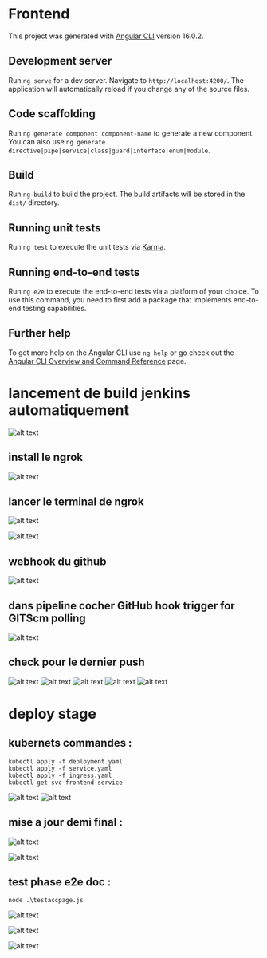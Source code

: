 # Frontend

This project was generated with [Angular CLI](https://github.com/angular/angular-cli) version 16.0.2.

## Development server

Run `ng serve` for a dev server. Navigate to `http://localhost:4200/`. The application will automatically reload if you change any of the source files.

## Code scaffolding

Run `ng generate component component-name` to generate a new component. You can also use `ng generate directive|pipe|service|class|guard|interface|enum|module`.

## Build

Run `ng build` to build the project. The build artifacts will be stored in the `dist/` directory.

## Running unit tests

Run `ng test` to execute the unit tests via [Karma](https://karma-runner.github.io).

## Running end-to-end tests

Run `ng e2e` to execute the end-to-end tests via a platform of your choice. To use this command, you need to first add a package that implements end-to-end testing capabilities.

## Further help

To get more help on the Angular CLI use `ng help` or go check out the [Angular CLI Overview and Command Reference](https://angular.io/cli) page.

# lancement de build jenkins automatiquement 

![alt text](image-7.png)


## install le ngrok 
![alt text](image-8.png)

## lancer le terminal de ngrok 
![alt text](image-11.png)

![alt text](image-10.png)

## webhook du github 
![alt text](image-12.png)

## dans pipeline cocher GitHub hook trigger for GITScm polling
![alt text](image-13.png)

## check pour le dernier push 
![alt text](image-14.png)
![alt text](image-15.png)
![alt text](image-16.png)
![alt text](image-17.png)
![alt text](image-18.png)


# deploy stage 

## kubernets commandes :
```
kubectl apply -f deployment.yaml
kubectl apply -f service.yaml
kubectl apply -f ingress.yaml
kubectl get svc frontend-service

```

![alt text](image.png)
![alt text](image-1.png)


## mise a jour  demi final :

![alt text](image-2.png)

![alt text](image-3.png)


## test phase  e2e doc : 

```
node .\testaccpage.js
```

![alt text](image-4.png)

![alt text](image-6.png)

![alt text](image-5.png)
